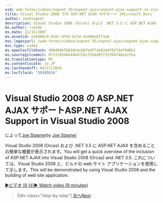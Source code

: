 ```yaml
---
uid: web-forms/videos/aspnet-35/aspnet-ajax/aspnet-ajax-support-in-visual-studio-2008
title: Visual Studio 2008 での ASP.NET AJAX のサポート |Microsoft Docs
author: JoeStagner
description: Visual Studio 2008 (Orcas) および .NET 3.5 に ASP.NET AJAX を含めることの簡単な概要が表示されます。 これは、Visual Studio を使用して示すことは.
ms.author: riande
ms.date: 11/15/2007
ms.assetid: e18480cd-432c-47e5-bcfe-4cb86ebf73ab
msc.legacyurl: /web-forms/videos/aspnet-35/aspnet-ajax/aspnet-ajax-support-in-visual-studio-2008
msc.type: video
ms.openlocfilehash: d90d69b7b03de4cb6fedffab83d4f82fd4f9d0b1
ms.sourcegitcommit: 0f1119340e4464720cfd16d0ff15764746ea1fea
ms.translationtype: MT
ms.contentlocale: ja-JP
ms.lasthandoff: 04/17/2019
ms.locfileid: "59395616"
---
```

# <a name="aspnet-ajax-support-in-visual-studio-2008"></a><span data-ttu-id="507cc-104">Visual Studio 2008 の ASP.NET AJAX サポート</span><span class="sxs-lookup"><span data-stu-id="507cc-104">ASP.NET AJAX Support in Visual Studio 2008</span></span>

<span data-ttu-id="507cc-105">によって[Joe Stagner](https://github.com/JoeStagner)</span><span class="sxs-lookup"><span data-stu-id="507cc-105">by [Joe Stagner](https://github.com/JoeStagner)</span></span>

<span data-ttu-id="507cc-106">Visual Studio 2008 (Orcas) および .NET 3.5 に ASP.NET AJAX を含めることの簡単な概要が表示されます。</span><span class="sxs-lookup"><span data-stu-id="507cc-106">You will get a quick overview of the inclusion of ASP.NET AJAX into Visual Studio 2008 (Orcas) and .NET 3.5.</span></span> <span data-ttu-id="507cc-107">これについては、Visual Studio 2008 と、ビルドの web サイト アプリケーションを使用して示します。</span><span class="sxs-lookup"><span data-stu-id="507cc-107">This will be demonstrated by using Visual Studio 2008 and the building of web site application.</span></span>

[<span data-ttu-id="507cc-108">&#9654;ビデオ (9 分)</span><span class="sxs-lookup"><span data-stu-id="507cc-108">&#9654; Watch video (9 minutes)</span></span>](https://channel9.msdn.com/Blogs/ASP-NET-Site-Videos/aspnet-ajax-support-in-visual-studio-2008)

> [!div class="step-by-step"]
> [<span data-ttu-id="507cc-109">次へ</span><span class="sxs-lookup"><span data-stu-id="507cc-109">Next</span></span>](adding-ajax-functionality-to-an-existing-aspnet-page.md)
